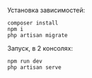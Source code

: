Установка зависимостей:
```
composer install
npm i
php artisan migrate
```

Запуск, в 2 консолях:
```
npm run dev
php artisan serve
```
